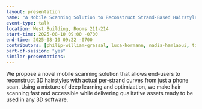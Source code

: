 ```yaml
---
layout: presentation
name: "A Mobile Scanning Solution to Reconstruct Strand-Based Hairstyles"
event-type: talk
location: West Building, Rooms 211-214
start-time: 2025-08-10 09:00 -0700
end-time: 2025-08-10 09:22 -0700
contributors: [philip-william-grassal, luca-hormann, nadia-hamlaoui, titus-leistner, lynton-ardizzone]
part-of-session: "yes"
similar-presentations:
---
```


We propose a novel mobile scanning solution that allows end-users to reconstruct 3D hairstyles with actual per-strand curves from just a phone scan. Using a mixture of deep learning and optimization, we make hair scanning fast and accessible while delivering qualitative assets ready to be used in any 3D software.
